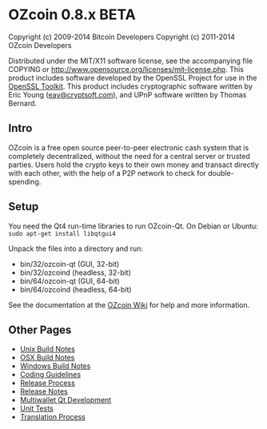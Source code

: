 OZcoin 0.8.x BETA
====================

Copyright (c) 2009-2014 Bitcoin Developers
Copyright (c) 2011-2014 OZcoin Developers

Distributed under the MIT/X11 software license, see the accompanying
file COPYING or http://www.opensource.org/licenses/mit-license.php.
This product includes software developed by the OpenSSL Project for use in the [OpenSSL Toolkit](http://www.openssl.org/). This product includes
cryptographic software written by Eric Young ([eay@cryptsoft.com](mailto:eay@cryptsoft.com)), and UPnP software written by Thomas Bernard.


Intro
---------------------
OZcoin is a free open source peer-to-peer electronic cash system that is
completely decentralized, without the need for a central server or trusted
parties.  Users hold the crypto keys to their own money and transact directly
with each other, with the help of a P2P network to check for double-spending.


Setup
---------------------
You need the Qt4 run-time libraries to run OZcoin-Qt. On Debian or Ubuntu:
	`sudo apt-get install libqtgui4`

Unpack the files into a directory and run:

- bin/32/ozcoin-qt (GUI, 32-bit)
- bin/32/ozcoind (headless, 32-bit)
- bin/64/ozcoin-qt (GUI, 64-bit)
- bin/64/ozcoind (headless, 64-bit)

See the documentation at the [OZcoin Wiki](http://ozcoin.info)
for help and more information.


Other Pages
---------------------
- [Unix Build Notes](build-unix.md)
- [OSX Build Notes](build-osx.md)
- [Windows Build Notes](build-msw.md)
- [Coding Guidelines](coding.md)
- [Release Process](release-process.md)
- [Release Notes](release-notes.md)
- [Multiwallet Qt Development](multiwallet-qt.md)
- [Unit Tests](unit-tests.md)
- [Translation Process](translation_process.md)
